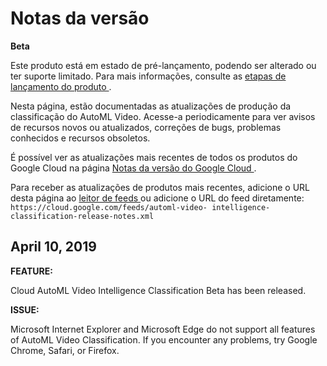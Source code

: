 #  Notas da versão

**Beta**

Este produto está em estado de pré-lançamento, podendo ser alterado ou ter
suporte limitado. Para mais informações, consulte as [ etapas de lançamento do
produto ](https://cloud.google.com/products?hl=pt-br#product-launch-stages) .

Nesta página, estão documentadas as atualizações de produção da classificação
do AutoML Video. Acesse-a periodicamente para ver avisos de recursos novos ou
atualizados, correções de bugs, problemas conhecidos e recursos obsoletos.

É possível ver as atualizações mais recentes de todos os produtos do Google
Cloud na página [ Notas da versão do Google Cloud
](https://cloud.google.com/release-notes?hl=pt-br) .

Para receber as atualizações de produtos mais recentes, adicione o URL desta
página ao [ leitor de feeds
](https://wikipedia.org/wiki/Comparison_of_feed_aggregators) ou adicione o URL
do feed diretamente: ` https://cloud.google.com/feeds/automl-video-
intelligence-classification-release-notes.xml `

##  April 10, 2019

**FEATURE:**

Cloud AutoML Video Intelligence Classification Beta has been released.

**ISSUE:**

Microsoft Internet Explorer and Microsoft Edge do not support all features of
AutoML Video Classification. If you encounter any problems, try Google Chrome,
Safari, or Firefox.

